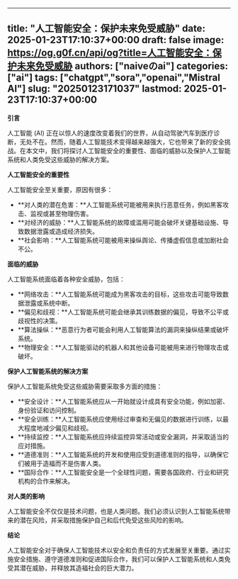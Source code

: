 
---
title: "人工智能安全：保护未来免受威胁"
date: 2025-01-23T17:10:37+00:00
draft: false
image: https://og.g0f.cn/api/og?title=人工智能安全：保护未来免受威胁
authors: ["naiveのai"]
categories: ["ai"]
tags: ["chatgpt","sora","openai","Mistral AI"]
slug: "20250123171037"
lastmod: 2025-01-23T17:10:37+00:00
---
**引言**

人工智能 (AI) 正在以惊人的速度改变着我们的世界，从自动驾驶汽车到医疗诊断，无处不在。然而，随着人工智能技术变得越来越强大，它也带来了新的安全挑战。在本文中，我们将探讨人工智能安全的重要性、面临的威胁以及保护人工智能系统和人类免受这些威胁的解决方案。

**人工智能安全的重要性**

人工智能安全至关重要，原因有很多：

* **对人类的潜在危害：**人工智能系统可能被用来执行恶意任务，例如黑客攻击、监视或甚至物理伤害。
* **对经济的威胁：**人工智能系统的故障或滥用可能会破坏关键基础设施、导致数据泄露或造成经济损失。
* **社会影响：**人工智能系统可能被用来操纵舆论、传播虚假信息或加剧社会不公。

**面临的威胁**

人工智能系统面临着各种安全威胁，包括：

* **网络攻击：**人工智能系统可能成为黑客攻击的目标，这些攻击可能导致数据泄露或系统中断。
* **偏见和歧视：**人工智能系统可能会继承其训练数据的偏见，导致不公平或歧视性的决策。
* **算法操纵：**恶意行为者可能会利用人工智能算法的漏洞来操纵结果或破坏系统。
* **物理安全：**人工智能驱动的机器人和其他设备可能被用来进行物理攻击或破坏。

**保护人工智能系统的解决方案**

保护人工智能系统免受这些威胁需要采取多方面的措施：

* **安全设计：**人工智能系统应从一开始就设计成具有安全功能，例如加密、身份验证和访问控制。
* **安全训练：**人工智能系统应使用经过审查和无偏见的数据进行训练，以最大程度地减少偏见和歧视。
* **持续监控：**人工智能系统应持续监控异常活动或安全漏洞，并采取适当的应对措施。
* **道德准则：**人工智能系统的开发和使用应受到道德准则的指导，以确保它们被用于造福而不是伤害人类。
* **国际合作：**人工智能安全是一个全球性问题，需要各国政府、行业和研究机构的合作来解决。

**对人类的影响**

人工智能安全不仅仅是技术问题，也是人类问题。我们必须认识到人工智能系统带来的潜在风险，并采取措施保护自己和后代免受这些风险的影响。

**结论**

人工智能安全对于确保人工智能技术以安全和负责任的方式发展至关重要。通过实施安全措施、遵守道德准则和促进国际合作，我们可以保护人工智能系统和人类免受其潜在威胁，并释放其造福社会的巨大潜力。